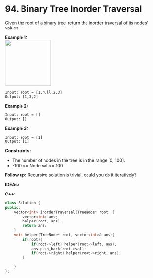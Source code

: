 # 94. Binary Tree Inorder Traversal
Given the root of a binary tree, return the inorder traversal of its nodes' values.

**Example 1:**<br>
<img src=https://user-images.githubusercontent.com/32319856/165881795-d9f558ad-b0c0-49b5-a128-32a0912a9efa.png width=150>
```
Input: root = [1,null,2,3]
Output: [1,3,2]
```

**Example 2:**
```
Input: root = []
Output: []
```

**Example 3:**
```
Input: root = [1]
Output: [1]
```

**Constraints:**
* The number of nodes in the tree is in the range [0, 100].
* -100 <= Node.val <= 100

**Follow up:** Recursive solution is trivial, could you do it iteratively?

**IDEAs:**

**C++:**
```cpp
class Solution {
public:
    vector<int> inorderTraversal(TreeNode* root) {
        vector<int> ans;
        helper(root, ans);
        return ans;
    }
    void helper(TreeNode* root, vector<int>& ans){
        if(root){
            if(root->left) helper(root->left, ans);
            ans.push_back(root->val);
            if(root->right) helper(root->right, ans);           
        }

    }
};
```
